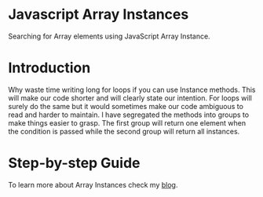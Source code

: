 # Javascript Array Instances
Searching for Array elements using JavaScript Array Instance.

# Introduction
Why waste time writing long for loops if you can use Instance methods. This will make our code shorter and will clearly state our intention. For loops will surely do the same but it would sometimes make our code ambiguous to read and harder to maintain.
I have segregated the methods into groups to make things easier to grasp. The first group will return one element when the condition is passed while the second group will return all instances.


# Step-by-step Guide
To learn more about Array Instances check my [blog](https://medium.com/javascript-in-plain-english/searching-for-array-elements-using-javascript-array-instance-methods-51ed6383b4fa).
